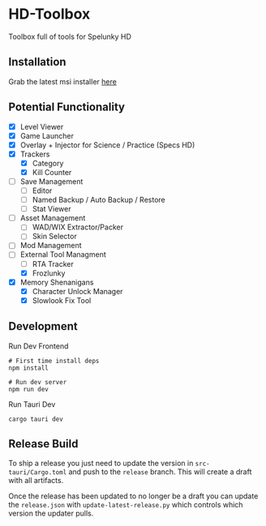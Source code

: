 # HD-Toolbox

Toolbox full of tools for Spelunky HD

## Installation

Grab the latest msi installer [here](https://github.com/spelunky-fyi/HD-Toolbox/releases/latest)


## Potential Functionality

- [x] Level Viewer
- [x] Game Launcher
- [x] Overlay + Injector for Science / Practice (Specs HD)
- [x] Trackers
  - [x] Category
  - [x] Kill Counter
- [ ] Save Management
  - [ ] Editor
  - [ ] Named Backup / Auto Backup / Restore
  - [ ] Stat Viewer
- [ ] Asset Management
  - [ ] WAD/WIX Extractor/Packer
  - [ ] Skin Selector
- [ ] Mod Management
- [ ] External Tool Managment
  - [ ] RTA Tracker
  - [x] Frozlunky
- [x] Memory Shenanigans
  - [x] Character Unlock Manager
  - [x] Slowlook Fix Tool

## Development

Run Dev Frontend

```console
# First time install deps
npm install

# Run dev server
npm run dev
```

Run Tauri Dev

```console
cargo tauri dev
```

## Release Build

To ship a release you just need to update the version in `src-tauri/Cargo.toml` and push to the `release` branch. This will create a draft with all artifacts.

Once the release has been updated to no longer be a draft you can update the `release.json` with `update-latest-release.py` which controls which version the updater pulls.
